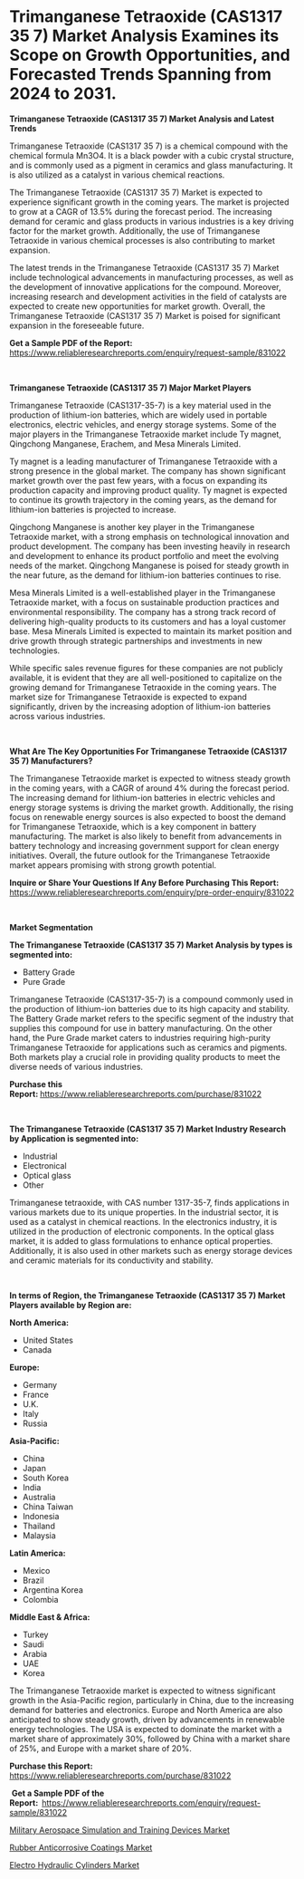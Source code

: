 <p><h1>Trimanganese Tetraoxide (CAS1317 35 7) Market Analysis Examines its Scope on Growth Opportunities, and Forecasted Trends Spanning from 2024 to 2031.</h1></p><p><strong>Trimanganese Tetraoxide (CAS1317 35 7) Market Analysis and Latest Trends</strong></p>
<p><p>Trimanganese Tetraoxide (CAS1317 35 7) is a chemical compound with the chemical formula Mn3O4. It is a black powder with a cubic crystal structure, and is commonly used as a pigment in ceramics and glass manufacturing. It is also utilized as a catalyst in various chemical reactions.</p><p>The Trimanganese Tetraoxide (CAS1317 35 7) Market is expected to experience significant growth in the coming years. The market is projected to grow at a CAGR of 13.5% during the forecast period. The increasing demand for ceramic and glass products in various industries is a key driving factor for the market growth. Additionally, the use of Trimanganese Tetraoxide in various chemical processes is also contributing to market expansion.</p><p>The latest trends in the Trimanganese Tetraoxide (CAS1317 35 7) Market include technological advancements in manufacturing processes, as well as the development of innovative applications for the compound. Moreover, increasing research and development activities in the field of catalysts are expected to create new opportunities for market growth. Overall, the Trimanganese Tetraoxide (CAS1317 35 7) Market is poised for significant expansion in the foreseeable future.</p></p>
<p><strong>Get a Sample PDF of the Report:&nbsp;</strong> <a href="https://www.reliableresearchreports.com/enquiry/request-sample/831022">https://www.reliableresearchreports.com/enquiry/request-sample/831022</a></p>
<p>&nbsp;</p>
<p><strong>Trimanganese Tetraoxide (CAS1317 35 7) Major Market Players</strong></p>
<p><p>Trimanganese Tetraoxide (CAS1317-35-7) is a key material used in the production of lithium-ion batteries, which are widely used in portable electronics, electric vehicles, and energy storage systems. Some of the major players in the Trimanganese Tetraoxide market include Ty magnet, Qingchong Manganese, Erachem, and Mesa Minerals Limited.</p><p>Ty magnet is a leading manufacturer of Trimanganese Tetraoxide with a strong presence in the global market. The company has shown significant market growth over the past few years, with a focus on expanding its production capacity and improving product quality. Ty magnet is expected to continue its growth trajectory in the coming years, as the demand for lithium-ion batteries is projected to increase.</p><p>Qingchong Manganese is another key player in the Trimanganese Tetraoxide market, with a strong emphasis on technological innovation and product development. The company has been investing heavily in research and development to enhance its product portfolio and meet the evolving needs of the market. Qingchong Manganese is poised for steady growth in the near future, as the demand for lithium-ion batteries continues to rise.</p><p>Mesa Minerals Limited is a well-established player in the Trimanganese Tetraoxide market, with a focus on sustainable production practices and environmental responsibility. The company has a strong track record of delivering high-quality products to its customers and has a loyal customer base. Mesa Minerals Limited is expected to maintain its market position and drive growth through strategic partnerships and investments in new technologies.</p><p>While specific sales revenue figures for these companies are not publicly available, it is evident that they are all well-positioned to capitalize on the growing demand for Trimanganese Tetraoxide in the coming years. The market size for Trimanganese Tetraoxide is expected to expand significantly, driven by the increasing adoption of lithium-ion batteries across various industries.</p></p>
<p>&nbsp;</p>
<p><strong>What Are The Key Opportunities For Trimanganese Tetraoxide (CAS1317 35 7) Manufacturers?</strong></p>
<p><p>The Trimanganese Tetraoxide market is expected to witness steady growth in the coming years, with a CAGR of around 4% during the forecast period. The increasing demand for lithium-ion batteries in electric vehicles and energy storage systems is driving the market growth. Additionally, the rising focus on renewable energy sources is also expected to boost the demand for Trimanganese Tetraoxide, which is a key component in battery manufacturing. The market is also likely to benefit from advancements in battery technology and increasing government support for clean energy initiatives. Overall, the future outlook for the Trimanganese Tetraoxide market appears promising with strong growth potential.</p></p>
<p><strong>Inquire or Share Your Questions If Any Before Purchasing This Report:</strong> <a href="https://www.reliableresearchreports.com/enquiry/pre-order-enquiry/831022">https://www.reliableresearchreports.com/enquiry/pre-order-enquiry/831022</a></p>
<p>&nbsp;</p>
<p><strong>Market Segmentation</strong></p>
<p><strong>The Trimanganese Tetraoxide (CAS1317 35 7) Market Analysis by types is segmented into:</strong></p>
<p><ul><li>Battery Grade</li><li>Pure Grade</li></ul></p>
<p><p>Trimanganese Tetraoxide (CAS1317-35-7) is a compound commonly used in the production of lithium-ion batteries due to its high capacity and stability. The Battery Grade market refers to the specific segment of the industry that supplies this compound for use in battery manufacturing. On the other hand, the Pure Grade market caters to industries requiring high-purity Trimanganese Tetraoxide for applications such as ceramics and pigments. Both markets play a crucial role in providing quality products to meet the diverse needs of various industries.</p></p>
<p><strong>Purchase this Report:&nbsp;</strong><a href="https://www.reliableresearchreports.com/purchase/831022">https://www.reliableresearchreports.com/purchase/831022</a></p>
<p>&nbsp;</p>
<p><strong>The Trimanganese Tetraoxide (CAS1317 35 7) Market Industry Research by Application is segmented into:</strong></p>
<p><ul><li>Industrial</li><li>Electronical</li><li>Optical glass</li><li>Other</li></ul></p>
<p><p>Trimanganese tetraoxide, with CAS number 1317-35-7, finds applications in various markets due to its unique properties. In the industrial sector, it is used as a catalyst in chemical reactions. In the electronics industry, it is utilized in the production of electronic components. In the optical glass market, it is added to glass formulations to enhance optical properties. Additionally, it is also used in other markets such as energy storage devices and ceramic materials for its conductivity and stability.</p></p>
<p>&nbsp;</p>
<p><strong>In terms of Region, the Trimanganese Tetraoxide (CAS1317 35 7) Market Players available by Region are:</strong></p>
<p>
    <p> <strong> North America: </strong>
        <ul>
            <li>United States</li>
            <li>Canada</li>
        </ul>
        </p> 
    <p> <strong> Europe: </strong>
        <ul>
            <li>Germany</li>
            <li>France</li>
            <li>U.K.</li>
            <li>Italy</li>
            <li>Russia</li>
        </ul>
        </p> 
    <p> <strong> Asia-Pacific: </strong>
        <ul>
            <li>China</li>
            <li>Japan</li>
            <li>South Korea</li>
            <li>India</li>
            <li>Australia</li>
            <li>China Taiwan</li>
            <li>Indonesia</li>
            <li>Thailand</li>
            <li>Malaysia</li>
        </ul>
        </p> 
    <p> <strong> Latin America: </strong>
        <ul>
            <li>Mexico</li>
            <li>Brazil</li>
            <li>Argentina Korea</li>
            <li>Colombia</li>
        </ul>
        </p> 
    <p> <strong> Middle East & Africa: </strong>
        <ul>
            <li>Turkey</li>
            <li>Saudi</li>
            <li>Arabia</li>
            <li>UAE</li>
            <li>Korea</li>
        </ul>
    </p>
    </p>
<p><p>The Trimanganese Tetraoxide market is expected to witness significant growth in the Asia-Pacific region, particularly in China, due to the increasing demand for batteries and electronics. Europe and North America are also anticipated to show steady growth, driven by advancements in renewable energy technologies. The USA is expected to dominate the market with a market share of approximately 30%, followed by China with a market share of 25%, and Europe with a market share of 20%.</p></p>
<p><strong>Purchase this Report: </strong><a href="https://www.reliableresearchreports.com/purchase/831022">https://www.reliableresearchreports.com/purchase/831022</a></p>
<p>&nbsp;<strong>Get a Sample PDF of the Report:&nbsp;&nbsp;</strong><a href="https://www.reliableresearchreports.com/enquiry/request-sample/831022">https://www.reliableresearchreports.com/enquiry/request-sample/831022</a></p>
<p><strong></strong></p>
<p><p><a href="https://github.com/khansimonweber1lqujlwoz15d/Market-Research-Report-List-1/blob/main/military-aerospace-simulation-and-training-devices-market.md">Military Aerospace Simulation and Training Devices Market</a></p><p><a href="https://github.com/derrinmiltonellis35gcl/Market-Research-Report-List-1/blob/main/rubber-anticorrosive-coatings-market.md">Rubber Anticorrosive Coatings Market</a></p><p><a href="https://github.com/lababdou/Market-Research-Report-List-2/blob/main/electro-hydraulic-cylinders-market.md">Electro Hydraulic Cylinders Market</a></p></p>